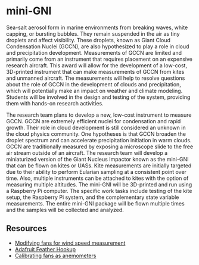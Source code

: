 # mini-GNI

Sea-salt aerosol form in marine environments from breaking waves, white capping,
or bursting bubbles. They remain suspended in the air as tiny droplets and
affect visibility. These droplets, known as Giant Cloud Condensation Nuclei
(GCCN), are also hypothesized to play a role in cloud and precipitation
development. Measurements of GCCN are limited and primarily come from an
instrument that requires placement on an expensive research aircraft. This award
will allow for the development of a low-cost, 3D-printed instrument that can
make measurements of GCCN from kites and unmanned aircraft. The measurements
will help to resolve questions about the role of GCCN in the development of
clouds and precipitation, which will potentially make an impact on weather and
climate modeling. Students will be involved in the design and testing of the
system, providing them with hands-on research activities.

The research team plans to develop a new, low-cost instrument to measure GCCN.
GCCN are extremely efficient nuclei for condensation and rapid growth. Their
role in cloud development is still considered an unknown in the cloud physics
community. One hypotheses is that GCCN broaden the droplet spectrum and can
accelerate precipitation initiation in warm clouds. GCCN are traditionally
measured by exposing a microscope slide to the free air stream outside of an
aircraft. The research team will develop a miniaturized version of the Giant
Nucleus Impactor known as the mini-GNI that can be flown on kites or UASs. Kite
measurements are initially targeted due to their ability to perform Eularian
sampling at a consistent point over time. Also, multiple instruments can be
attached to kites with the option of measuring multiple altitudes. The mini-GNI
will be 3D-printed and run using a Raspberry Pi computer. The specific work
tasks include testing of the kite setup, the Raspberry Pi system, and the
complementary state variable measurements. The entire mini-GNI package will be
flown multiple times and the samples will be collected and analyzed.

## Resources
* [Modifying fans for wind speed measurement](fan_mods.html)
* [Adafruit Feather Hookup](hookup.html)
* [Calibrating fans as anemometers](anemometer_calibration.html)

